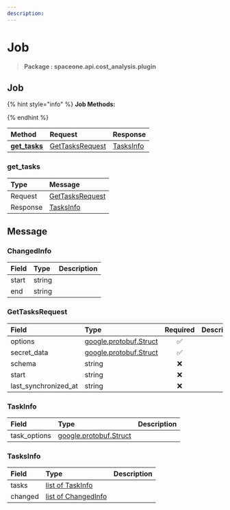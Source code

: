 ```yaml
---
description:  
---
```

# Job

>  **Package : spaceone.api.cost_analysis.plugin**

## Job

{% hint style="info" %}
**Job Methods:**

{%  endhint %}


| Method | Request | Response |
| :----- | :-------- | :-------- |
| [**get_tasks**](job.md#get_tasks)|   [GetTasksRequest](job.md#gettasksrequest) |   [TasksInfo](job.md#tasksinfo) | 
 

 
### get_tasks


| Type | Message |
| :--- | :--- |
| Request | [GetTasksRequest](job.md#gettasksrequest) |
| Response |  [TasksInfo](job.md#tasksinfo)  |


## 

## Message

### ChangedInfo
| Field | Type |  Description |
| :--- | :--- | :--- |
| start |string | |
| end |string | |

### GetTasksRequest
| Field | Type | Required | Description |
| :--- | :--- | :---: | :--- |
| options |[google.protobuf.Struct](https://github.com/protocolbuffers/protobuf/blob/master/src/google/protobuf/struct.proto)|✅| |
| secret_data |[google.protobuf.Struct](https://github.com/protocolbuffers/protobuf/blob/master/src/google/protobuf/struct.proto)|✅| |
| schema |string|❌| |
| start |string|❌| |
| last_synchronized_at |string|❌| |

### TaskInfo
| Field | Type |  Description |
| :--- | :--- | :--- |
| task_options |[google.protobuf.Struct](https://github.com/protocolbuffers/protobuf/blob/master/src/google/protobuf/struct.proto) | |

### TasksInfo
| Field | Type |  Description |
| :--- | :--- | :--- |
| tasks |[list of TaskInfo](job.md#taskinfo) | |
| changed |[list of ChangedInfo](job.md#changedinfo) | |
